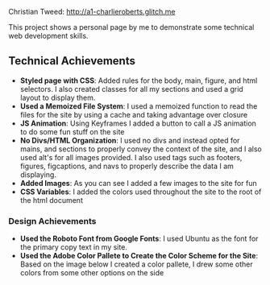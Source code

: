 Christian Tweed:
http://a1-charlieroberts.glitch.me

This project shows a personal page by me to demonstrate some technical web development skills.

## Technical Achievements
- **Styled page with CSS**: Added rules for the body, main, figure, and html selectors. I also created classes for all my sections and used a grid layout to display them.
- **Used a Memoized File System**: I used a memoized function to read the files for the site by using a cache and taking advantage over closure
- **JS Animation**: Using Keyframes I added a button to call a JS animation to do some fun stuff on the site
- **No Divs/HTML Organization**: I used no divs and instead opted for mains, and sections to properly convey the context of the site, and I also used alt's for all images provided. I also used tags such as footers, figures, figcaptions, and navs to properly describe the data I am displaying.
- **Added Images**: As you can see I added a few images to the site for fun
- **CSS Variables**: I added the colors used throughout the site to the root of the html document

### Design Achievements
- **Used the Roboto Font from Google Fonts**: I used Ubuntu as the font for the primary copy text in my site.
- **Used the Adobe Color Pallete to Create the Color Scheme for the Site**: Based on the image below I created a color pallete, I drew some other colors from some other options on the side


